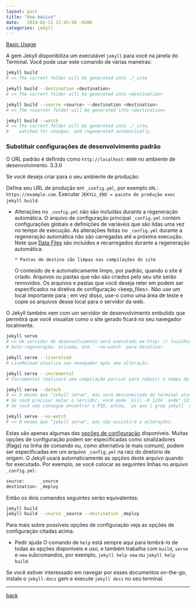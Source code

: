 ```yaml
---
layout: post
title: "Uso básico"
date:   2019-02-11 12:45:50 -0200
categories: jekyll
---
```


[Basic Usage](https://jekyllrb.com/docs/usage/)

A gem Jekyll disponibiliza um executável `jekyll` para você na janela do Terminal. Você pode usar este comando de várias maneiras:

```bash
jekyll build
# => The current folder will be generated into ./_site

jekyll build --destination <destination>
# => The current folder will be generated into <destination>

jekyll build --source <source> --destination <destination>
# => The <source> folder will be generated into <destination>

jekyll build --watch
# => The current folder will be generated into ./_site,
#    watched for changes, and regenerated automatically.
```

### Substituir configurações de desenvolvimento padrão

O URL padrão é definido como `http://localhost:4000` no ambiente de desenvolvimento. 3.3.0

Se você deseja criar para o seu ambiente de produção:

Defina seu URL de produção em `_config.yml`, por exemplo `URL: https://example.com`.
Executar `JEKYLL_ENV = pacote de produção exec jekyll build`.

  * Alterações no `_config.yml` não são incluídas durante a regeneração automática.
    O arquivo de configuração principal `_config.yml` contém configurações globais e definições de variáveis que são lidas uma vez no tempo de execução. As alterações feitas no `_config.yml` durante a regeneração automática não são carregadas até a próxima execução.
    Note que [Data Files](https://jekyllrb.com/docs/datafiles) são incluídos e recarregados durante a regeneração automática.

        * Pastas de destino são limpas nas compilações do site
    O conteúdo de <destination> é automaticamente limpo, por padrão, quando o site é criado. Arquivos ou pastas que não são criados pelo seu site serão removidos. Os arquivos e pastas que você deseja reter em <destination> podem ser especificados na diretiva de configuração <keep_files>.
    Não use um local importante para <destination>; em vez disso, use-o como uma área de teste e copie os arquivos desse local para o servidor da web.


O Jekyll também vem com um servidor de desenvolvimento embutido que permitirá que você visualize como o site gerado ficará no seu navegador localmente.

```bash
jekyll serve
# => Um servidor de desenvolvimento será executado em http: // localhost: 4000 /
# Auto-regeneração: ativada. Use `--no-watch` para desativar.

jekyll serve --livereload
# LiveReload atualiza seu navegador após uma alteração.

jekyll serve --incremental
# Incremental realizará uma compilação parcial para reduzir o tempo de regeneração.

jekyll serve --detach
# => O mesmo que "jekyll serve", mas será desconectado do terminal atual.
# Se você precisar matar o servidor, você pode `kill -9 1234` onde" 1234 "é o PID.
# Se você não consegue encontrar o PID, então, `ps aux | grep jekyll` e mata a instância.
```

```bash
jekyll serve --no-watch
# => O mesmo que "jekyll serve", mas não assistirá a alterações.
```

Estas são apenas algumas das [opções de configuração](https://jekyllrb.com/docs/configuration/) disponíveis. Muitas opções de configuração podem ser especificadas como sinalizadores (flags) na linha de comando ou, como alternativa (e mais comum), podem ser especificadas em um arquivo `_config.yml` na raiz do diretório de origem. O Jekyll usará automaticamente as opções deste arquivo quando for executado. Por exemplo, se você colocar as seguintes linhas no arquivo `_config.yml`:

```bash
source:      _source
destination: _deploy
```

Então os dois comandos seguintes serão equivalentes:

```bash
jekyll build
jekyll build --source _source --destination _deploy
```

Para mais sobre possíveis opções de configuração veja as opções de configuração citadas acima.

  * Pedir ajuda
O comando de `help` está sempre aqui para lembrá-lo de todas as opções disponíveis e uso, e também trabalha com `build`, `serve` e `new` subcomandos, por exemplo, `jekyll help new` ou `jekyll help build`.

Se você estiver interessado em navegar por esses documentos on-the-go, instale o `jekyll-docs` gem e execute `jekyll docs` no seu terminal.

***
[back](./jekyll.html)
